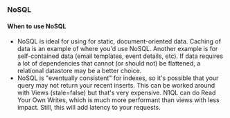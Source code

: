 ### NoSQL
#### When to use NoSQL
- NoSQL is ideal for using for static, document-oriented data. Caching of data is an example of where you'd use NoSQL. Another example is for self-contained data (email templates, event details, etc). If data requires a lot of dependencies that cannot (or should not) be flattened, a relational datastore may be a better choice.
- NoSQL is "eventually consistent" for indexes, so it's possible that your query may not return your recent inserts. This can be worked around with Views (stale=false) but that's very expensive. N1QL can do Read Your Own Writes, which is much more performant than views with less impact. Still, this will add latency to your requests.
<!--stackedit_data:
eyJoaXN0b3J5IjpbMTU3MjY5NDU4OF19
-->